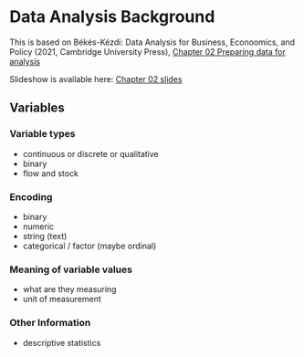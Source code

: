# Data Analysis Background

This is based on Békés-Kézdi: Data Analysis for Business, Econoomics, and Policy (2021, Cambridge University Press),  [Chapter 02 Preparing data for analysis](https://gabors-data-analysis.com/chapters/#chapter-02-preparing-data-for-analysis)

Slideshow is available here: [Chapter 02 slides](https://gabors-data-analysis.com/images/slides-public/da-public-slides-ch02-v3-2023.pdf)

## Variables


### Variable types

* continuous or discrete or qualitative
* binary
* flow and stock

### Encoding

* binary
* numeric
* string (text)
* categorical / factor (maybe ordinal)

### Meaning of variable values

* what are they measuring
* unit of measurement

### Other Information

* descriptive statistics


